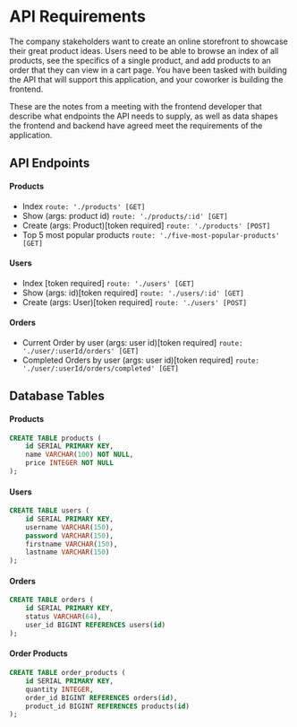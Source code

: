 # API Requirements
The company stakeholders want to create an online storefront to showcase their great product ideas. Users need to be able to browse an index of all products, see the specifics of a single product, and add products to an order that they can view in a cart page. You have been tasked with building the API that will support this application, and your coworker is building the frontend.

These are the notes from a meeting with the frontend developer that describe what endpoints the API needs to supply, as well as data shapes the frontend and backend have agreed meet the requirements of the application. 

## API Endpoints
#### Products
- Index ``` route: './products' [GET] ```
- Show (args: product id) ``` route: './products/:id' [GET] ``` 
- Create (args: Product)[token required] ``` route: './products' [POST] ``` 
- Top 5 most popular products ``` route: './five-most-popular-products' [GET] ```  

#### Users
- Index [token required] ``` route: './users' [GET] ``` 
- Show (args: id)[token required] ``` route: './users/:id' [GET] ``` 
- Create (args: User)[token required] ``` route: './users' [POST] ``` 

#### Orders
- Current Order by user (args: user id)[token required] ``` route: './user/:userId/orders' [GET] ``` 
- Completed Orders by user (args: user id)[token required] ``` route: './user/:userId/orders/completed' [GET] ``` 


## Database Tables

#### Products
```sql
CREATE TABLE products (
    id SERIAL PRIMARY KEY,
    name VARCHAR(100) NOT NULL,
    price INTEGER NOT NULL
);
```

#### Users
```sql
CREATE TABLE users (
    id SERIAL PRIMARY KEY,
    username VARCHAR(150),
    password VARCHAR(150),
    firstname VARCHAR(150),
    lastname VARCHAR(150)
);
```

#### Orders
```sql
CREATE TABLE orders (
    id SERIAL PRIMARY KEY,
    status VARCHAR(64),
    user_id BIGINT REFERENCES users(id)
);
```

#### Order Products
```sql
CREATE TABLE order_products (
    id SERIAL PRIMARY KEY,
    quantity INTEGER,
    order_id BIGINT REFERENCES orders(id),
    product_id BIGINT REFERENCES products(id)
);
```
